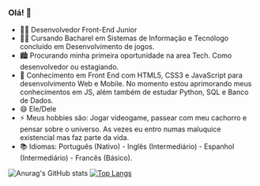 ### Olá! 👋

- 👨‍💻 Desenvolvedor Front-End Junior
- 👨‍🎓 Cursando Bacharel em Sistemas de Informação e Tecnólogo concluído em Desenvolvimento de jogos.
- 🏙 Procurando minha primeira oportunidade na area Tech. Como desenvolvedor ou estagiando.
- 🚀 Conhecimento em Front End com HTML5, CSS3 e JavaScript para desenvolvimento Web e Mobile.
      No momento estou aprimorando meus conhecimentos em JS, além também de estudar Python, SQL e Banco de Dados.
- 😄 Ele/Dele
- ⚡ Meus hobbies são: Jogar videogame, passear com meu cachorro e pensar sobre o universo. As vezes eu entro numas maluquice existencial mas faz parte da vida.
- 📚 Idiomas: Português (Nativo) - Inglês (Intermediário) - Espanhol (Intermediário) - Francês (Básico).

![Anurag's GitHub stats](https://github-readme-stats.vercel.app/api?username=Joaocosmala&show_icons=true&bg_color=00000000) [![Top Langs](https://github-readme-stats.vercel.app/api/top-langs/?username=Joaocosmala&bg_color=00000000)](https://github.com/anuraghazra/github-readme-stats)
